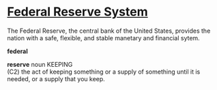# [Federal Reserve System](https://www.federalreserve.gov/)  
The Federal Reserve, the central bank of the United States, provides the nation with a safe, flexible, and stable manetary and financial sytem.  

**federal**  

**reserve** noun KEEPING  
(C2) the act of keeping something or a supply of something until it is needed, or a supply that you keep.
